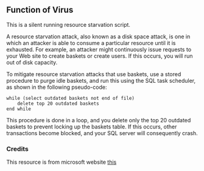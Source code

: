 ## Function of Virus

This is a silent running resource starvation script.


A resource starvation attack, also known as a disk space attack, is one in which an attacker is able to consume a particular resource until it is exhausted. For example, an attacker might continuously issue requests to your Web site to create baskets or create users. If this occurs, you will run out of disk capacity.

To mitigate resource starvation attacks that use baskets, use a stored procedure to purge idle baskets, and run this using the SQL task scheduler, as shown in the following pseudo-code:

```
while (select outdated baskets not end of file)
    delete top 20 outdated baskets
end while
```

This procedure is done in a loop, and you delete only the top 20 outdated baskets to prevent locking up the baskets table. If this occurs, other transactions become blocked, and your SQL server will consequently crash.

### Credits
This resource is from microsoft website [this](https://msdn.microsoft.com/en-us/library/ee798408(v=cs.20).aspx)